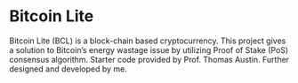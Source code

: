 # Bitcoin Lite
Bitcoin Lite (BCL) is a block-chain based cryptocurrency.
This project gives a solution to Bitcoin’s energy wastage issue by utilizing Proof of Stake (PoS) consensus algorithm.
Starter code provided by Prof. Thomas Austin. Further designed and developed by me.
